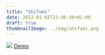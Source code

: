 ```yaml
---
title: "Shifumi"
date: 2022-01-02T22:36:10+01:00
draft: true
thumbnailImage: ../img/shifumi.png
---
```


![](shifumi.png)
[Demo][def]

[def]: https://ljuglaret.github.io/shifumiapp/